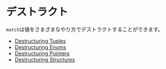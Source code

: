 <!--
# Destructuring
-->
# デストラクト

<!--
A `match` block can destructure items in a variety of ways.
-->
`match`は値をさまざまなやり方でデストラクトすることができます。

* [Destructuring Tuples][tuple]
* [Destructuring Enums][enum]
* [Destructuring Pointers][refs]
* [Destructuring Structures][struct]


[enum]: destructuring/destructure_enum.md
[refs]: destructuring/destructure_pointers.md
[struct]: destructuring/destructure_structures.md
[tuple]: destructuring/destructure_tuple.md
